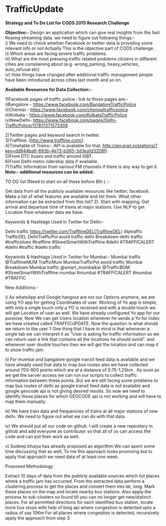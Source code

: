 TrafficUpdate
=============
<b>Strategy and To Do List for CODS 2015 Research Challenge</b>


<b>Objective:-</b> Design an application which can give real insights from the fast flowing streaming data. we need to figure out following things:-<br/>
i)  We need to check whether Facebook or twitter data is providing some relevant info or not.Actually This is the objective part of CODS challenge.<br/>
ii) Which areas are facing severe traffic problems.<br/>
iii) What are the most pressing traffic related problems citizens in different cities are complaining about (e.g. wrong_parking, heavy_vehicles, auto_refusal etc)<br/>
iv) How things have changed after additional traffic management people have been introduced across cities last month and so on.<br/>

<b>Available Resources for Data Collection:- </b>

1)Facebook pages of traffic police : link to those pages are:-<br/>
i)Bangalore - https://www.facebook.com/BangaloreTrafficPolice<br/>
ii)Chennai - https://www.facebook.com/chennaitrafficpolice<br/>
iii)Kolkata - https://www.facebook.com/KolkataTrafficPolice<br/>
iv)NewDelhi- https://www.facebook.com/pages/Delhi-TrafficPolice/117817371573308 <br/>


2)Twitter pages and keyword search in twitter.<br/>
3)Traffline. (http://www.traffline.com/)<br/>
4)Timetable of Trains:- API is available for that. http://api.erail.in/stations/?key=dd944ba6-693b-4e73-b365-3d3ea1d3208f)<br/>
5)From DTC buses and traffic around ISBT.<br/>
6)From Delhi metro ridership data if available.<br/>
7)Traffic Information from various FM channels if there is any way to get it.<br/>
<b>Note:- additional resources can be added.</b><br/>



TO DO list (Need to start on all these before 8th ) :-

Get data from all the publicly available resources like twitter, facebook.
Make a list of what features are available and list them.
What other information can be extracted from this list?
2). Start with mapping.
Get arrival and departure time of trains at major stations.
Use NLP to get Location from whatever data we have.

Keywords & Hashtags Used in Twitter for Delhi:-

Delhi traffic 
https://twitter.com/TrafflineDEL(TrafflineDEL) 
dtptraffic
TrafficDEL
DelhiTrafficPol
avoid traffic delhi
Breakdown delhi traffic
#trafficblues
#traffline
#StreetSmartWithTraffline
#delhi #TRAFFICALERT
#delhi #traffic
#delhi traffic

Keywords & Hashtags Used in Twitter for Mumbai:-
Mumbai traffic
@TrafflineMUM
TrafficMum
MumbaiTrafficPol
avoid traffic Mumbai
Breakdown Mumbai traffic
@smart_mumbaikar
@TrafficBOM
#StreetSmartWithTraffline mumbai
#mumbai #TRAFFICALERT 
#mumbai #TRAFFIC



New Additions:-

i) As whatsApp and Google hangout are not our Options anymore, we are using YO app for getting Coordinates of user. Working of Yo app is simple, with only a single touch only a YO is received and with a double touch we will get Location of user as well.
We have already configured Yo app for our purpose, Now We can get Users location whenever he sends a Yo for index we have created called TRAFFICUPDATE.
Now the question is what should we return to the user ?
One thing that I have in mind is that whenever a single tab we can interpret it as “User is asking for traffic information so we can return user a link that contains all the locations he should avoid”.
and whenever user double touches then we will get the location and can map it to show traffic jam.

ii) For mumbai and bangalore google transit feed data is available and we have already used that data to map bus routes also we have collected around 700-800 points which are at a distance of 0.75-1.25km . As soon as we get the server access we can run our scripts to collect traffic information between these points. But we are still facing some problems to map bus routes of delhi as google transit feed data is not available and google geocode api is not giving desired results.  So now we need to identify those places for which GEOCODE api is not working and will have to map them manually.

iii)  We have train data and frequencies of trains at all major stations of new delhi. We need to figure out what we can do with that data.

iv) We should put all our code on github. I will create a new repository in github and add everyone as contributor so that all of us can access the code and can put their work as well.

v) Sudeep bhaiya has already proposed an algorithm We can spent some time discussing  that 
as well, To me this approach looks promising but to apply that approach we need data of at least one week.


Proposed Methodology

Extract 10 days of data from the publicly available sources which list places where a traffic jam has occurred. 
From the extracted data perform a clustering process to get the places and convert them into lat, long. Mark these places on the map and locate nearby bus stations. Also apply the process to sub-clusters so found till you can no longer get new/distinct places.
For all permitted directions for each identified bus station, locate more bus stops with help of bing api where congestion is detected upto a radius of say 10Km
For all places where congestion is detected, recursively apply the approach from step 3.

